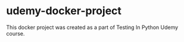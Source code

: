 # udemy-docker-project
This docker project was created as a part of Testing In Python Udemy course.
